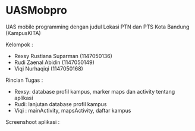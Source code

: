 # UASMobpro
UAS mobile programming dengan judul Lokasi PTN dan PTS Kota Bandung (KampusKITA)

Kelompok : 
- Rexsy Rustiana Suparman (1147050136)
- Rudi Zaenal Abidin (1147050149)
- Viqi Nurhaqiqi (1147050168)

Rincian Tugas : 
- Rexsy: database profil kampus, marker maps dan activity tentang aplikasi
- Rudi: lanjutan database profil kampus
- Viqi : mainActivity, mapsActivity, daftar kampus

Screenshoot aplikasi :
 
